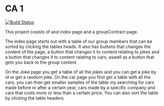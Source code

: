 # CA 1  
[![Build Status](https://travis-ci.org/cph-ms782/Course-Assignment-1.svg?branch=master)](https://travis-ci.org/cph-ms782/Course-Assignment-1)

This project cosists of and index page and a groupContract page.

The index page starts out with a table of our group members that can be sorted by clicking the tables heads. It also has buttons that changes the content of the page, a button that changes it to content relating to jokes and a button that changes it to content ralating to cars, aswell as a button that gets you back to the group content.

On the Joke page you get a table of all the jokes and you can get a joke by id or get a random joke.
On the car page you first get a table with all the cars, you can then get smaller samples of the table my searching for cars made before or after a certain year, cars made by a specific company and cars that costs more or less than a certain price. You can also sort the table by clicking the table headers.
